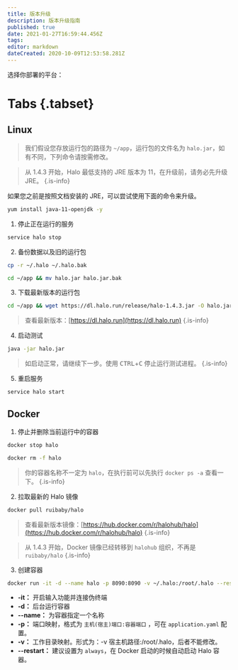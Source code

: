 ```yaml
---
title: 版本升级
description: 版本升级指南
published: true
date: 2021-01-27T16:59:44.456Z
tags: 
editor: markdown
dateCreated: 2020-10-09T12:53:58.281Z
---
```


选择你部署的平台：

# Tabs {.tabset}
## Linux <i class="mdi mdi-ubuntu"></i>

> 我们假设您存放运行包的路径为 `~/app`，运行包的文件名为 `halo.jar`，如有不同，下列命令请按需修改。

> 从 1.4.3 开始，Halo 最低支持的 JRE 版本为 11，在升级前，请务必先升级 JRE。
{.is-info}

如果您之前是按照文档安装的 JRE，可以尝试使用下面的命令来升级。

```bash
yum install java-11-openjdk -y
```

1. 停止正在运行的服务

```bash
service halo stop
```

2. 备份数据以及旧的运行包

```bash
cp -r ~/.halo ~/.halo.bak
```

```bash
cd ~/app && mv halo.jar halo.jar.bak
```

3. 下载最新版本的运行包

```bash
cd ~/app && wget https://dl.halo.run/release/halo-1.4.3.jar -O halo.jar
```

> 查看最新版本：[https://dl.halo.run](https://dl.halo.run)
{.is-info}


4. 启动测试

```bash
java -jar halo.jar
```

> 如启动正常，请继续下一步。使用 <kbd>CTRL</kbd>+<kbd>C</kbd> 停止运行测试进程。
{.is-info}

5. 重启服务

```
service halo start
```


## Docker <i class="mdi mdi-docker"></i>

1. 停止并删除当前运行中的容器

```bash
docker stop halo
```

```bash
docker rm -f halo
```

> 你的容器名称不一定为 `halo`，在执行前可以先执行 `docker ps -a` 查看一下。
{.is-info}

2. 拉取最新的 Halo 镜像

```bash
docker pull ruibaby/halo
```

> 查看最新版本镜像：[https://hub.docker.com/r/halohub/halo](https://hub.docker.com/r/halohub/halo)
{.is-info}

> 从 1.4.3 开始，Docker 镜像已经转移到 `halohub` 组织，不再是 `ruibaby/halo`
{.is-info}

3. 创建容器

```bash
docker run -it -d --name halo -p 8090:8090 -v ~/.halo:/root/.halo --restart=always halohub/halo
```
- **-it：** 开启输入功能并连接伪终端
- **-d：** 后台运行容器
- **--name：** 为容器指定一个名称
- **-p：** 端口映射，格式为 `主机(宿主)端口:容器端口` ，可在 `application.yaml` 配置。
- **-v：** 工作目录映射。形式为：-v 宿主机路径:/root/.halo，后者不能修改。
- **--restart：** 建议设置为 `always`，在 Docker 启动的时候自动启动 Halo 容器。